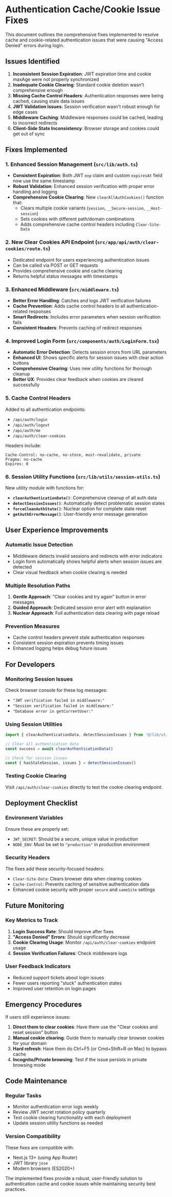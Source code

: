 # Authentication Cache/Cookie Issue Fixes

This document outlines the comprehensive fixes implemented to resolve cache and cookie-related authentication issues that were causing "Access Denied" errors during login.

## Issues Identified

1. **Inconsistent Session Expiration**: JWT expiration time and cookie maxAge were not properly synchronized
2. **Inadequate Cookie Clearing**: Standard cookie deletion wasn't comprehensive enough
3. **Missing Cache Control Headers**: Authentication responses were being cached, causing stale data issues
4. **JWT Validation Issues**: Session verification wasn't robust enough for edge cases
5. **Middleware Caching**: Middleware responses could be cached, leading to incorrect redirects
6. **Client-Side State Inconsistency**: Browser storage and cookies could get out of sync

## Fixes Implemented

### 1. Enhanced Session Management (`src/lib/auth.ts`)

- **Consistent Expiration**: Both JWT `exp` claim and custom `expiresAt` field now use the same timestamp
- **Robust Validation**: Enhanced session verification with proper error handling and logging
- **Comprehensive Cookie Clearing**: New `clearAllAuthCookies()` function that:
  - Clears multiple cookie variants (`session`, `__Secure-session`, `__Host-session`)
  - Sets cookies with different path/domain combinations
  - Adds comprehensive cache control headers including `Clear-Site-Data`

### 2. New Clear Cookies API Endpoint (`src/app/api/auth/clear-cookies/route.ts`)

- Dedicated endpoint for users experiencing authentication issues
- Can be called via POST or GET requests
- Provides comprehensive cookie and cache clearing
- Returns helpful status messages with timestamps

### 3. Enhanced Middleware (`src/middleware.ts`)

- **Better Error Handling**: Catches and logs JWT verification failures
- **Cache Prevention**: Adds cache control headers to all authentication-related responses
- **Smart Redirects**: Includes error parameters when session verification fails
- **Consistent Headers**: Prevents caching of redirect responses

### 4. Improved Login Form (`src/components/auth/LoginForm.tsx`)

- **Automatic Error Detection**: Detects session errors from URL parameters
- **Enhanced UI**: Shows specific alerts for session issues with clear action buttons
- **Comprehensive Clearing**: Uses new utility functions for thorough cleanup
- **Better UX**: Provides clear feedback when cookies are cleared successfully

### 5. Cache Control Headers

Added to all authentication endpoints:
- `/api/auth/login`
- `/api/auth/logout` 
- `/api/auth/me`
- `/api/auth/clear-cookies`

Headers include:
```
Cache-Control: no-cache, no-store, must-revalidate, private
Pragma: no-cache
Expires: 0
```

### 6. Session Utility Functions (`src/lib/utils/session-utils.ts`)

New utility module with functions for:
- **`clearAuthenticationData()`**: Comprehensive cleanup of all auth data
- **`detectSessionIssues()`**: Automatically detect problematic session states
- **`forceCleanAuthState()`**: Nuclear option for complete state reset
- **`getAuthErrorMessage()`**: User-friendly error message generation

## User Experience Improvements

### Automatic Issue Detection
- Middleware detects invalid sessions and redirects with error indicators
- Login form automatically shows helpful alerts when session issues are detected
- Clear visual feedback when cookie clearing is needed

### Multiple Resolution Paths
1. **Gentle Approach**: "Clear cookies and try again" button in error messages
2. **Guided Approach**: Dedicated session error alert with explanation
3. **Nuclear Approach**: Full authentication data clearing with page reload

### Prevention Measures
- Cache control headers prevent stale authentication responses
- Consistent session expiration prevents timing issues
- Enhanced logging helps debug future issues

## For Developers

### Monitoring Session Issues
Check browser console for these log messages:
- `"JWT verification failed in middleware:"`
- `"Session verification failed in middleware:"`
- `"Database error in getCurrentUser:"`

### Using Session Utilities
```typescript
import { clearAuthenticationData, detectSessionIssues } from '@/lib/utils/session-utils'

// Clear all authentication data
const success = await clearAuthenticationData()

// Check for session issues
const { hasStaleSession, issues } = detectSessionIssues()
```

### Testing Cookie Clearing
Visit `/api/auth/clear-cookies` directly to test the cookie clearing endpoint.

## Deployment Checklist

### Environment Variables
Ensure these are properly set:
- `JWT_SECRET`: Should be a secure, unique value in production
- `NODE_ENV`: Must be set to `"production"` in production environment

### Security Headers
The fixes add these security-focused headers:
- `Clear-Site-Data`: Clears browser data when clearing cookies
- `Cache-Control`: Prevents caching of sensitive authentication data
- Enhanced cookie security with proper `secure` and `sameSite` settings

## Future Monitoring

### Key Metrics to Track
1. **Login Success Rate**: Should improve after fixes
2. **"Access Denied" Errors**: Should significantly decrease
3. **Cookie Clearing Usage**: Monitor `/api/auth/clear-cookies` endpoint usage
4. **Session Verification Failures**: Check middleware logs

### User Feedback Indicators
- Reduced support tickets about login issues
- Fewer users reporting "stuck" authentication states
- Improved user retention on login pages

## Emergency Procedures

If users still experience issues:

1. **Direct them to clear cookies**: Have them use the "Clear cookies and reset session" button
2. **Manual cookie clearing**: Guide them to manually clear browser cookies for your domain
3. **Hard refresh**: Have them do Ctrl+F5 (or Cmd+Shift+R on Mac) to bypass cache
4. **Incognito/Private browsing**: Test if the issue persists in private browsing mode

## Code Maintenance

### Regular Tasks
- Monitor authentication error logs weekly
- Review JWT secret rotation policy quarterly
- Test cookie clearing functionality with each deployment
- Update session utility functions as needed

### Version Compatibility
These fixes are compatible with:
- Next.js 13+ (using App Router)
- JWT library `jose`
- Modern browsers (ES2020+)

The implemented fixes provide a robust, user-friendly solution to authentication cache and cookie issues while maintaining security best practices. 